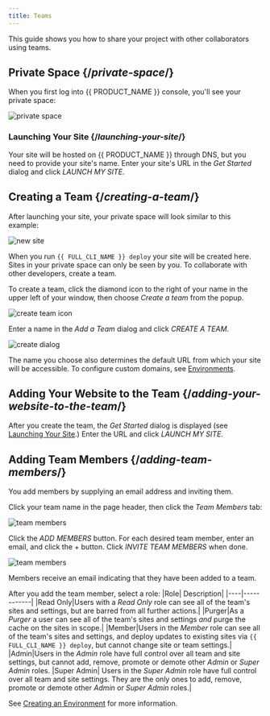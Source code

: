 ```yaml
---
title: Teams
---
```


This guide shows you how to share your project with other collaborators using teams.

## Private Space {/*private-space*/}

When you first log into {{ PRODUCT_NAME }} console, you'll see your private space:

![private space](/images/deploying/private_space.png)

### Launching Your Site {/*launching-your-site*/}

Your site will be hosted on {{ PRODUCT_NAME }} through DNS, but you need to provide your site's name. Enter your site's URL in the *Get Started* dialog and click *LAUNCH MY SITE*.

## Creating a Team {/*creating-a-team*/}

After launching your site, your  private space will look similar to this example:

![new site](/images/teams/new-site.png)

When you run `{{ FULL_CLI_NAME }} deploy` your site will be created here. Sites in your private space can only be seen by you. To collaborate with other developers, create a team.

To create a team, click the diamond icon to the right of your name in the upper left of your window, then choose *Create a team* from the popup. 

![create team icon](/images/teams/create-team-icon.png?width=300px)

Enter a name in the *Add a Team* dialog and click *CREATE A TEAM*.

![create dialog](/images/teams/create_dialog.png)

The name you choose also determines the default URL from which your site will be accessible. To configure custom domains, see [Environments](./environments).

## Adding Your Website to the Team {/*adding-your-website-to-the-team*/}

After you create the team, the *Get Started* dialog is displayed (see [Launching Your Site](#launching-your-site).) Enter the URL and click *LAUNCH MY SITE*.

## Adding Team Members {/*adding-team-members*/}

You add members by supplying an email address and inviting them. 

Click your team name in the page header, then click the _Team Members_ tab:

![team members](/images/teams/members.png)

Click the *ADD MEMBERS* button. For each desired team member, enter an email, and click the + button. Click *INVITE TEAM MEMBERS* when done.

![team members](/images/teams/add-members-dlg.png)

Members receive an email indicating that they have been added to a team.

After you add the team member, select a role:
|Role| Description|
|----|------------|
|Read Only|Users with a _Read Only_ role can see all of the team's sites and settings, but are barred from  all further actions.|
|Purger|As a _Purger_ a user can see all of the team's sites and settings _and_ purge the cache on the sites in scope.|
|Member|Users in the _Member_ role can see all of the team's sites and settings, and deploy updates to existing sites via `{{ FULL_CLI_NAME }} deploy`, but cannot change site or team settings.|
|Admin|Users in the _Admin_ role have full control over all team and site settings, but cannot add, remove, promote or demote other _Admin_ or _Super Admin_ roles.
|Super Admin| Users in the _Super Admin_ role have full control over all team and site settings. They are the only ones to add, remove, promote or demote other _Admin_ or _Super Admin_ roles.|

See [Creating an Environment](./environments#creating-an-environment) for more information.
